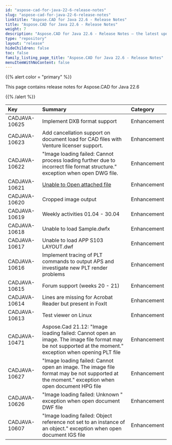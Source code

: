```yaml
---
id: "aspose-cad-for-java-22-6-release-notes"
slug: "aspose-cad-for-java-22-6-release-notes"
linktitle: "Aspose.CAD for Java 22.6 - Release Notes"
title: "Aspose.CAD for Java 22.6 - Release Notes"
weight: 7
description: "Aspose.CAD for Java 22.6 - Release Notes – the latest updates and fixes."
type: "repository"
layout: "release"
hideChildren: false
toc: false
family_listing_page_title: "Aspose.CAD for Java 22.6 - Release Notes"
menuItemWithNoContent: false
---
```


{{% alert color = "primary" %}}

This page contains release notes for Aspose.CAD for Java 22.6

{{% /alert %}}


|**Key**|**Summary**|**Category**|
| :- | :- | :- |
| CADJAVA-10625 | Implement DXB format support | Enhancement |
| CADJAVA-10623 | Add cancellation support on document load for CAD files with Venture licenser support. | Enhancement |
| CADJAVA-10622 | "Image loading failed: Cannot process loading further due to incorrect file format structure." exception when open DWG file. | Enhancement |
| CADJAVA-10621 | [Unable to Open attached file](https://forum.aspose.com/t/unable-to-open-attached-file/231331/17) | Enhancement |
| CADJAVA-10620 | Cropped image output | Enhancement |
| CADJAVA-10619 | Weekly activities 01.04 - 30.04 | Enhancement |
| CADJAVA-10618 | Unable to load Sample.dwfx | Enhancement |
| CADJAVA-10617 | Unable to load APP S103 LAYOUT.dwf | Enhancement |
| CADJAVA-10616 | Implement tracing of PLT commands to output APS and investigate new PLT render problems | Enhancement |
| CADJAVA-10615 | Forum support (weeks 20 - 21) | Enhancement |
| CADJAVA-10614 | Lines are missing for Acrobat Reader but present in FoxIt | Enhancement |
| CADJAVA-10613 | Test viewer on Linux | Enhancement |
| CADJAVA-10471 | Aspose.Cad 21.12: "Image loading failed: Cannot open an image. The image file format may be not supported at the moment." exception when opening PLT file | Enhancement |
| CADJAVA-10627 | "Image loading failed: Cannot open an image. The image file format may be not supported at the moment." exception when open document HPG file | Enhancement |
| CADJAVA-10626 | "Image loading failed: Unknown " exception when open document DWF file | Enhancement |
| CADJAVA-10607 | "Image loading failed: Object reference not set to an instance of an object." exception when open document IGS file | Enhancement |
